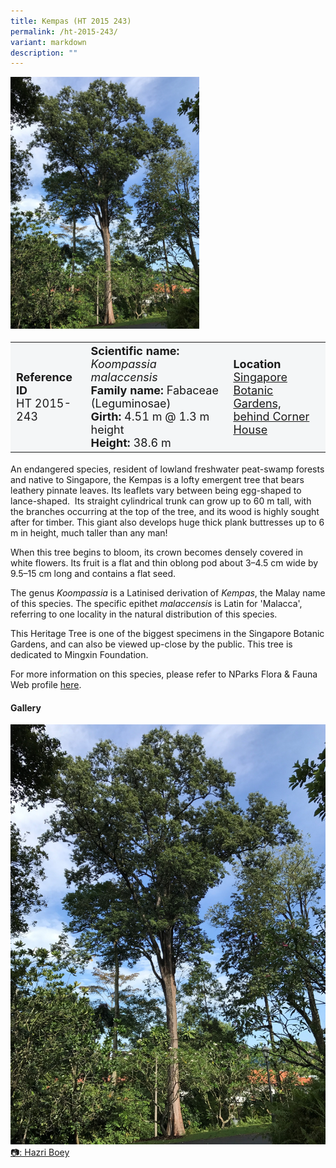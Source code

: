 ```yaml
---
title: Kempas (HT 2015 243)
permalink: /ht-2015-243/
variant: markdown
description: ""
---
```

<div class="isomer-image-wrapper">
<img style="width: 60%" src="/images/Heritage_trees_photos/koomal_ht2015-243_habit.jpg">
</div><table style="minWidth: 100px; font-size: 18px; background: #F4F6F7">
<tbody><tr>
<td rowspan="1" colspan="1">
<strong>Reference ID</strong>
<br>HT 2015-243
</td>
<td rowspan="1" colspan="1">
	<strong>Scientific name:</strong> <em>Koompassia malaccensis</em>
<br><strong>Family name: </strong>Fabaceae (Leguminosae)
<br><strong>Girth: </strong>4.51 m @ 1.3 m height
<br><strong>Height: </strong>38.6 m
</td>
<td rowspan="1" colspan="1">
<strong>Location</strong><a href="https://www.onemap.gov.sg/?lat=1.3155399999976765&amp;lng=103.81508999999552">
 <br>Singapore Botanic Gardens,<br>behind Corner House</a>
</td>
</tr>
</tbody>
</table>
<p>An endangered species, resident of lowland freshwater peat-swamp forests and native to Singapore, the Kempas is a lofty emergent tree that bears leathery pinnate leaves. Its leaflets vary between being egg-shaped to lance-shaped. &nbsp;Its straight cylindrical trunk can grow up to 60 m tall, with the branches occurring at the top of the tree, and its wood is highly sought after for timber. This giant also develops huge thick plank buttresses up to 6 m in height, much taller than any man!</p>

<p>When this tree begins to bloom, its crown becomes densely covered in white flowers. Its fruit is a flat and thin oblong pod about 3–4.5 cm wide by 9.5–15 cm long and contains a flat seed.</p>

<p>The genus <em>Koompassia</em> is a Latinised derivation of <em>Kempas</em>, the Malay name of this species. The specific epithet <em>malaccensis</em> is Latin for 'Malacca', referring to one locality in the natural distribution of this species.</p>

<p>This Heritage Tree is one of the biggest specimens in the Singapore Botanic Gardens, and can also be viewed up-close by the public. This tree is dedicated to Mingxin Foundation.</p>

<p>For more information on this species, please refer to NParks Flora &amp; Fauna Web profile <a href="https://www.nparks.gov.sg/florafaunaweb/flora/2/9/2984">here</a>.</p>

<h4><b>Gallery</b></h4>
<div class="isomer-card-grid">
<a href="/images/Heritage_trees_photos/koomal_ht2015-243_habit.jpg" class="isomer-card">
<div class="isomer-card-image">
<div class="isomer-image-wrapper"><img src="/images/Heritage_trees_photos/koomal_ht2015-243_habit.jpg"></div></div>
<div class="isomer-card-body"><div class="isomer-card-description">📷: Hazri Boey</div></div></a></div>